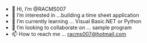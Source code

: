- 👋 Hi, I’m @RACMS007
- 👀 I’m interested in ...building a time sheet application
- 🌱 I’m currently learning ... Visual Basic.NET or Python
- 💞️ I’m looking to collaborate on ... sample program
- 📫 How to reach me ... racms007@hotmail.com

<!---
RACMS007/RACMS007 is a ✨ special ✨ repository because its `README.md` (this file) appears on your GitHub profile.
You can click the Preview link to take a look at your changes.
--->
